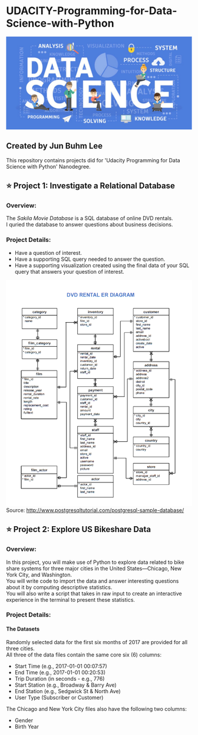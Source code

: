 UDACITY-Programming-for-Data-Science-with-Python
===
![](https://github.com/jbakabaam/UDACITY-Programming-for-Data-Science-with-Python/blob/master/Images/temp.jpeg?raw=true)

Created by Jun Buhm Lee
---
This repository contains projects did for 'Udacity Programming for Data Science with Python' Nanodegree.

⭐️ Project 1: Investigate a Relational Database
---
### Overview:
The _Sakila Movie Database_ is a SQL database of online DVD rentals.  
I quried the database to answer questions about business decisions.


### Project Details:
- Have a question of interest.
- Have a supporting SQL query needed to answer the question.
- Have a supporting visualization created using the final data of your SQL query that answers your question of interest.

![](https://github.com/jbakabaam/UDACITY-Programming-for-Data-Science-with-Python/blob/master/Images/dvd-rental-erd-2.png?raw=true)  
Source: http://www.postgresqltutorial.com/postgresql-sample-database/

⭐️ Project 2: Explore US Bikeshare Data
---
### Overview:
In this project, you will make use of Python to explore data related to bike share systems for three major cities in the United States—Chicago, New York City, and Washington.  
You will write code to import the data and answer interesting questions about it by computing descriptive statistics.  
You will also write a script that takes in raw input to create an interactive experience in the terminal to present these statistics.

### Project Details:
#### The Datasets
Randomly selected data for the first six months of 2017 are provided for all three cities.  
All three of the data files contain the same core six (6) columns:

- Start Time (e.g., 2017-01-01 00:07:57)
- End Time (e.g., 2017-01-01 00:20:53)
- Trip Duration (in seconds - e.g., 776)
- Start Station (e.g., Broadway & Barry Ave)
- End Station (e.g., Sedgwick St & North Ave)
- User Type (Subscriber or Customer)

The Chicago and New York City files also have the following two columns:
- Gender
- Birth Year
